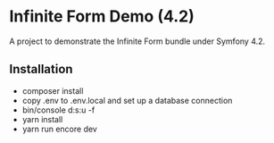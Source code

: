 Infinite Form Demo (4.2)
===============

A project to demonstrate the Infinite Form bundle under Symfony 4.2.

Installation
------------

* composer install
* copy .env to .env.local and set up a database connection
* bin/console d:s:u -f
* yarn install
* yarn run encore dev
